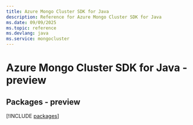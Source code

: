 ```yaml
---
title: Azure Mongo Cluster SDK for Java
description: Reference for Azure Mongo Cluster SDK for Java
ms.date: 09/09/2025
ms.topic: reference
ms.devlang: java
ms.service: mongocluster
---
```

# Azure Mongo Cluster SDK for Java - preview
## Packages - preview
[!INCLUDE [packages](mongo-cluster-index.md)]